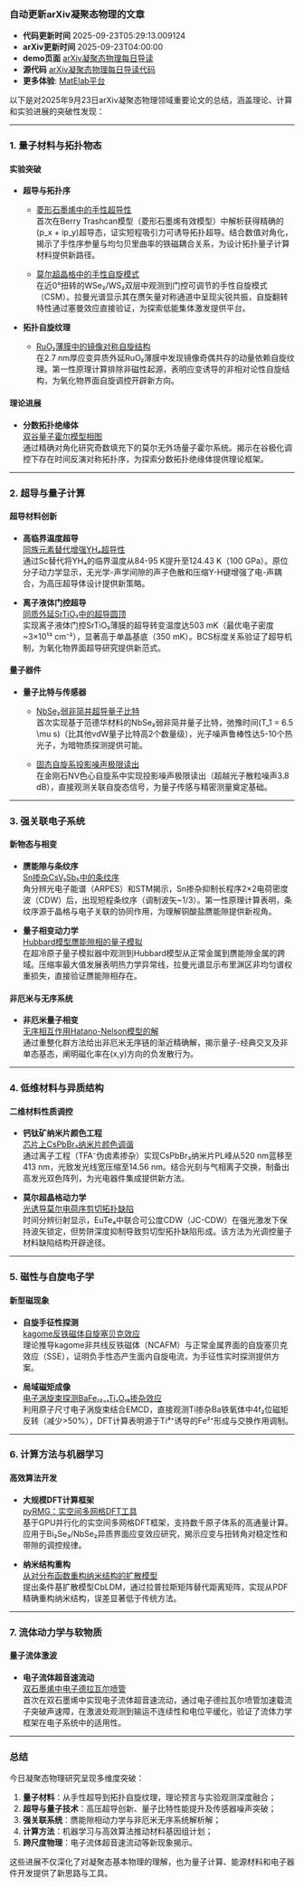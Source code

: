 ### 自动更新arXiv凝聚态物理的文章
  - **代码更新时间** 2025-09-23T05:29:13.009124
  - **arXiv更新时间** 2025-09-23T04:00:00
  - **demo页面** [arXiv凝聚态物理每日导读](https://iopwsy.github.io/arXiv_cond-mat/)
  - **源代码** [arXiv凝聚态物理每日导读代码](https://github.com/iopwsy/arXiv_cond-mat/)
  - **更多体验**: [MatElab平台](https://in.iphy.ac.cn/eln/#/recday)

以下是对2025年9月23日arXiv凝聚态物理领域重要论文的总结，涵盖理论、计算和实验进展的突破性发现：

---

### **1. 量子材料与拓扑物态**
#### **实验突破**
- **超导与拓扑序**
  - [菱形石墨烯中的手性超导性](https://arxiv.org/abs/2509.16312)  
    首次在Berry Trashcan模型（菱形石墨烯有效模型）中解析获得精确的\(p_x + ip_y\)超导态，证实短程吸引力可诱导拓扑超导。结合数值对角化，揭示了手性序参量与均匀贝里曲率的铁磁耦合关系，为设计拓扑量子计算材料提供新路径。
  
  - [莫尔超晶格中的手性自旋模式](https://arxiv.org/abs/2509.16511)  
    在近0°扭转的WSe₂/WS₂双层中观测到门控可调节的手性自旋模式（CSM）。拉曼光谱显示其在赝矢量对称通道中呈现尖锐共振，自旋翻转特性通过塞曼效应直接验证，为探索低能集体激发提供平台。

- **拓扑自旋纹理**
  - [RuO₂薄膜中的镜像对称自旋结构](https://arxiv.org/abs/2509.16361)  
    在2.7 nm厚应变异质外延RuO₂薄膜中发现镜像奇偶共存的动量依赖自旋纹理。第一性原理计算排除非磁性起源，表明应变诱导的非相对论性自旋结构，为氧化物界面自旋调控开辟新方向。

#### **理论进展**
- **分数拓扑绝缘体**  
  [双谷量子霍尔模型相图](https://arxiv.org/abs/2509.16335)  
  通过精确对角化研究奇数填充下的莫尔无外场量子霍尔系统。揭示在谷极化调控下存在时间反演对称拓扑序，为探索分数拓扑绝缘体提供理论框架。

---

### **2. 超导与量子计算**
#### **超导材料创新**
- **高临界温度超导**  
  [同族元素替代增强YH₄超导性](https://arxiv.org/abs/2509.17501)  
  通过Sc替代将YH₄的临界温度从84-95 K提升至124.43 K（100 GPa）。原位分子动力学显示，无光学-声学间隙的声子色散和压缩Y-H键增强了电-声耦合，为高压超导体设计提供新策略。

- **离子液体门控超导**  
  [同质外延SrTiO₃中的超导圆顶](https://arxiv.org/abs/2509.16408)  
  实现离子液体门控SrTiO₃薄膜的超导转变温度达503 mK（最优电子密度~3×10¹³ cm⁻²），显著高于单晶基底（350 mK）。BCS标度关系验证了超导机制，为氧化物界面超导研究提供新范式。

#### **量子器件**
- **量子比特与传感器**
  - [NbSe₂弱非简并超导量子比特](https://arxiv.org/abs/2509.17160)  
    首次实现基于范德华材料的NbSe₂弱非简并量子比特，弛豫时间\(T_1 = 6.5 \mu s\)（比其他vdW量子比特高2个数量级），光子噪声鲁棒性达5-10个热光子，为暗物质探测提供可能。
  
  - [固态自旋系投影噪声极限读出](https://arxiv.org/abs/2509.11854)  
    在金刚石NV色心自旋系中实现投影噪声极限读出（超越光子散粒噪声3.8 dB），直接观测关联自旋态信号，为量子传感与精密测量奠定基础。

---

### **3. 强关联电子系统**
#### **新物态与相变**
- **赝能隙与条纹序**  
  [Sn掺杂CsV₃Sb₅中的条纹序](https://arxiv.org/abs/2509.17467)  
  角分辨光电子能谱（ARPES）和STM揭示，Sn掺杂抑制长程序2×2电荷密度波（CDW）后，出现短程条纹序（调制波矢~1/3）。第一性原理计算表明，条纹序源于晶格与电子关联的协同作用，为理解铜酸盐赝能隙提供新视角。

- **量子相变动力学**  
  [Hubbard模型赝能隙相的量子模拟](https://arxiv.org/abs/2509.18075)  
    在超冷原子量子模拟器中观测到Hubbard模型从正常金属到赝能隙金属的跨域。压缩率最大值发展表明热力学异常线，拉曼光谱显示布里渊区非均匀谱权重损失，直接验证赝能隙相存在。

#### **非厄米与无序系统**
- **非厄米量子相变**  
  [无序相互作用Hatano-Nelson模型的解](https://arxiv.org/abs/2509.16309)  
  通过重整化群方法给出非厄米无序链的渐近精确解，揭示量子-经典交叉及非单态基态，阐明磁化率在\(x,y\)方向的负发散行为。

---

### **4. 低维材料与异质结构**
#### **二维材料性质调控**
- **钙钛矿纳米片颜色工程**  
  [芯片上CsPbBr₃纳米片颜色调谐](https://arxiv.org/abs/2509.16290)  
  通过离子工程（TFA⁻伪卤素掺杂）实现CsPbBr₃纳米片PL峰从520 nm蓝移至413 nm，光致发光线宽压缩至14.56 nm。结合光刻与气相离子交换，制备出高发光双色阵列，为光电器件集成提供新方法。

- **莫尔超晶格动力学**  
  [光诱导莫尔电荷序剪切拓扑缺陷](https://arxiv.org/abs/2509.16493)  
  时间分辨衍射显示，EuTe₄中联合可公度CDW（JC-CDW）在强光激发下保持波矢锁定，但势阱深度抑制导致剪切型拓扑缺陷形成。该方法为光调控量子材料缺陷结构开辟途径。

---

### **5. 磁性与自旋电子学**
#### **新型磁现象**
- **自旋手征性探测**  
  [kagome反铁磁体自旋塞贝克效应](https://arxiv.org/abs/2509.17798)  
  理论推导kagome非共线反铁磁体（NCAFM）与正常金属界面的自旋塞贝克效应（SSE），证明负手性态产生面内自旋电流，为手征性实时探测提供方案。

- **局域磁矩成像**  
  [电子涡旋束探测BaFe₁₂₋ₓTiₓO₁₉掺杂效应](https://arxiv.org/abs/2509.17897)  
  利用原子尺寸电子涡旋束结合EMCD，直接观测Ti掺杂Ba铁氧体中4f₂位磁矩反转（减少>50%），DFT计算表明源于Ti⁴⁺诱导的Fe²⁺形成与交换作用调制。

---

### **6. 计算方法与机器学习**
#### **高效算法开发**
- **大规模DFT计算框架**  
  [pyRMG：实空间多网格DFT工具](https://arxiv.org/abs/2509.16775)  
  基于GPU并行化的实空间多网格DFT框架，支持数千原子体系的高通量计算。应用于Bi₂Se₃/NbSe₂异质界面应变效应研究，揭示应变与扭转角对稳定性和带隙的调控规律。

- **纳米结构重构**  
  [从对分布函数重构纳米结构的扩散模型](https://arxiv.org/abs/2509.01370)  
  提出条件基扩散模型CbLDM，通过拉普拉斯矩阵替代距离矩阵，实现从PDF精确重构纳米结构，误差显著低于传统方法。

---

### **7. 流体动力学与软物质**
#### **量子流体激波**
- **电子流体超音速流动**  
  [双石墨烯中电子德拉瓦尔喷管](https://arxiv.org/abs/2509.16321)  
  首次在双石墨烯中实现电子流体超音速流动，通过电子德拉瓦尔喷管加速载流子突破声速障，在激波处观测到输运不连续性和电位平缓化，验证了流体力学框架在电子系统中的适用性。

---

### **总结**
今日凝聚态物理研究呈现多维度突破：
1. **量子材料**：从手性超导到拓扑自旋纹理，理论预言与实验观测深度融合；
2. **超导与量子技术**：高压超导创新、量子比特性能提升及传感器噪声突破；
3. **强关联系统**：赝能隙相动力学与非厄米无序系统解析解；
4. **计算方法**：机器学习与高效算法推动材料基因组计划；
5. **跨尺度物理**：电子流体超音速流动等新现象揭示。

这些进展不仅深化了对凝聚态基本物理的理解，也为量子计算、能源材料和电子器件开发提供了新思路与工具。